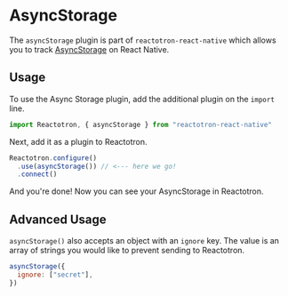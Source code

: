 # AsyncStorage

The `asyncStorage` plugin is part of `reactotron-react-native` which allows you to track [AsyncStorage](https://facebook.github.io/react-native/docs/asyncstorage.html) on React Native.

## Usage

To use the Async Storage plugin, add the additional plugin on the `import` line.

```js
import Reactotron, { asyncStorage } from "reactotron-react-native"
```

Next, add it as a plugin to Reactotron.

```js
Reactotron.configure()
  .use(asyncStorage()) // <--- here we go!
  .connect()
```

And you're done! Now you can see your AsyncStorage in Reactotron.

## Advanced Usage

`asyncStorage()` also accepts an object with an `ignore` key. The value is an array of strings you would like to prevent sending to Reactotron.

```js
asyncStorage({
  ignore: ["secret"],
})
```
